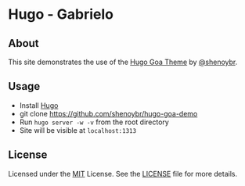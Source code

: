 # Hugo - Gabrielo

## About

This site demonstrates the use of the [Hugo Goa Theme](https://github.com/shenoybr/hugo-goa) by [@shenoybr](https://github.com/shenoybr).

## Usage

* Install [Hugo](gohugo.io)
* git clone https://github.com/shenoybr/hugo-goa-demo
* Run `hugo server -w -v` from the root directory
* Site will be visible at `localhost:1313`

## License

Licensed under the [MIT](https://opensource.org/licenses/MIT) License. See the [LICENSE](https://raw.githubusercontent.com/shenoybr/hugo-goa-demo/master/LICENSE) file for more details.
